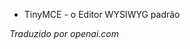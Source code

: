 <!-- Filename: Help4.x:TinyMCE / Display title: TinyMCE -->

- TinyMCE - o Editor WYSIWYG padrão

*Traduzido por openai.com*  

